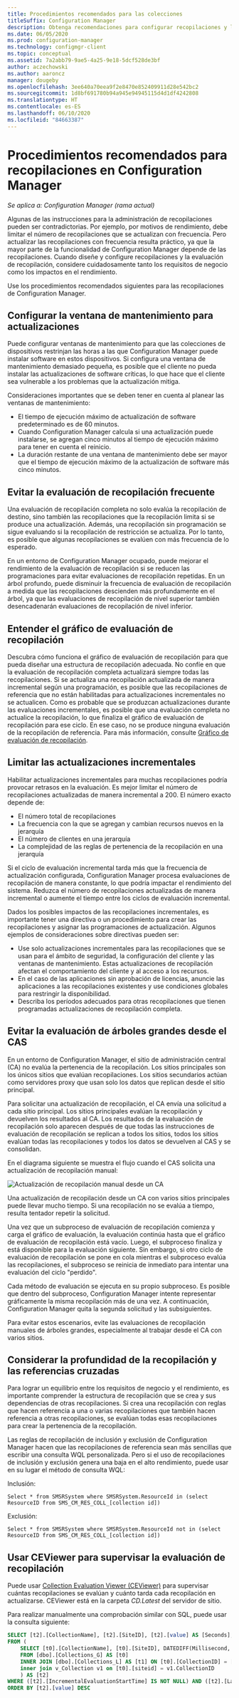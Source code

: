 ```yaml
---
title: Procedimientos recomendados para las colecciones
titleSuffix: Configuration Manager
description: Obtenga recomendaciones para configurar recopilaciones y la evaluación de recopilación en Configuration Manager.
ms.date: 06/05/2020
ms.prod: configuration-manager
ms.technology: configmgr-client
ms.topic: conceptual
ms.assetid: 7a2abb79-9ae5-4a25-9e18-5dcf528de3bf
author: aczechowski
ms.author: aaroncz
manager: dougeby
ms.openlocfilehash: 3ee640a70eea9f2e8470e852409911d28e542bc2
ms.sourcegitcommit: 1d8bf691780b94a945e94945115d4d1df4242808
ms.translationtype: HT
ms.contentlocale: es-ES
ms.lasthandoff: 06/10/2020
ms.locfileid: "84663387"
---
```

# <a name="best-practices-for-collections-in-configuration-manager"></a>Procedimientos recomendados para recopilaciones en Configuration Manager

*Se aplica a: Configuration Manager (rama actual)*

Algunas de las instrucciones para la administración de recopilaciones pueden ser contradictorias. Por ejemplo, por motivos de rendimiento, debe limitar el número de recopilaciones que se actualizan con frecuencia. Pero actualizar las recopilaciones con frecuencia resulta práctico, ya que la mayor parte de la funcionalidad de Configuration Manager depende de las recopilaciones. Cuando diseñe y configure recopilaciones y la evaluación de recopilación, considere cuidadosamente tanto los requisitos de negocio como los impactos en el rendimiento.

Use los procedimientos recomendados siguientes para las recopilaciones de Configuration Manager.  

## <a name="configure-maintenance-window-for-updates"></a>Configurar la ventana de mantenimiento para actualizaciones

Puede configurar ventanas de mantenimiento para que las colecciones de dispositivos restrinjan las horas a las que Configuration Manager puede instalar software en estos dispositivos. Si configura una ventana de mantenimiento demasiado pequeña, es posible que el cliente no pueda instalar las actualizaciones de software críticas, lo que hace que el cliente sea vulnerable a los problemas que la actualización mitiga.

Consideraciones importantes que se deben tener en cuenta al planear las ventanas de mantenimiento:

- El tiempo de ejecución máximo de actualización de software predeterminado es de 60 minutos.
- Cuando Configuration Manager calcula si una actualización puede instalarse, se agregan cinco minutos al tiempo de ejecución máximo para tener en cuenta el reinicio.
- La duración restante de una ventana de mantenimiento debe ser mayor que el tiempo de ejecución máximo de la actualización de software más cinco minutos.

## <a name="avoid-frequent-collection-evaluation"></a>Evitar la evaluación de recopilación frecuente

Una evaluación de recopilación completa no solo evalúa la recopilación de destino, sino también las recopilaciones que la recopilación limita si se produce una actualización. Además, una recopilación sin programación se sigue evaluando si la recopilación de restricción se actualiza. Por lo tanto, es posible que algunas recopilaciones se evalúen con más frecuencia de lo esperado.

En un entorno de Configuration Manager ocupado, puede mejorar el rendimiento de la evaluación de recopilación si se reducen las programaciones para evitar evaluaciones de recopilación repetidas. En un árbol profundo, puede disminuir la frecuencia de evaluación de recopilación a medida que las recopilaciones descienden más profundamente en el árbol, ya que las evaluaciones de recopilación de nivel superior también desencadenarán evaluaciones de recopilación de nivel inferior.

## <a name="understand-the-collection-evaluation-graph"></a>Entender el gráfico de evaluación de recopilación

Descubra cómo funciona el gráfico de evaluación de recopilación para que pueda diseñar una estructura de recopilación adecuada. No confíe en que la evaluación de recopilación completa actualizará siempre todas las recopilaciones. Si se actualiza una recopilación actualizada de manera incremental según una programación, es posible que las recopilaciones de referencia que no están habilitadas para actualizaciones incrementales no se actualicen. Como es probable que se produzcan actualizaciones durante las evaluaciones incrementales, es posible que una evaluación completa no actualice la recopilación, lo que finaliza el gráfico de evaluación de recopilación para ese ciclo. En ese caso, no se produce ninguna evaluación de la recopilación de referencia. Para más información, consulte [Gráfico de evaluación de recopilación](collection-evaluation.md#collection-evaluation-graph).

## <a name="limit-incremental-updates"></a><a name="bkmk_incremental"></a> Limitar las actualizaciones incrementales

Habilitar actualizaciones incrementales para muchas recopilaciones podría provocar retrasos en la evaluación. Es mejor limitar el número de recopilaciones actualizadas de manera incremental a 200. El número exacto depende de:

- El número total de recopilaciones
- La frecuencia con la que se agregan y cambian recursos nuevos en la jerarquía
- El número de clientes en una jerarquía
- La complejidad de las reglas de pertenencia de la recopilación en una jerarquía

Si el ciclo de evaluación incremental tarda más que la frecuencia de actualización configurada, Configuration Manager procesa evaluaciones de recopilación de manera constante, lo que podría impactar el rendimiento del sistema. Reduzca el número de recopilaciones actualizadas de manera incremental o aumente el tiempo entre los ciclos de evaluación incremental.

Dados los posibles impactos de las recopilaciones incrementales, es importante tener una directiva o un procedimiento para crear las recopilaciones y asignar las programaciones de actualización. Algunos ejemplos de consideraciones sobre directivas pueden ser:

- Use solo actualizaciones incrementales para las recopilaciones que se usan para el ámbito de seguridad, la configuración del cliente y las ventanas de mantenimiento. Estas actualizaciones de recopilación afectan el comportamiento del cliente y al acceso a los recursos.
- En el caso de las aplicaciones sin aprobación de licencias, anuncie las aplicaciones a las recopilaciones existentes y use condiciones globales para restringir la disponibilidad.
- Describa los períodos adecuados para otras recopilaciones que tienen programadas actualizaciones de recopilación completa.

## <a name="avoid-evaluation-of-large-trees-from-the-cas"></a>Evitar la evaluación de árboles grandes desde el CAS

En un entorno de Configuration Manager, el sitio de administración central (CA) no evalúa la pertenencia de la recopilación. Los sitios principales son los únicos sitios que evalúan recopilaciones. Los sitios secundarios actúan como servidores proxy que usan solo los datos que replican desde el sitio principal.

Para solicitar una actualización de recopilación, el CA envía una solicitud a cada sitio principal. Los sitios principales evalúan la recopilación y devuelven los resultados al CA. Los resultados de la evaluación de recopilación solo aparecen después de que todas las instrucciones de evaluación de recopilación se replican a todos los sitios, todos los sitios evalúan todas las recopilaciones y todos los datos se devuelven al CAS y se consolidan.

En el diagrama siguiente se muestra el flujo cuando el CAS solicita una actualización de recopilación manual:

![Actualización de recopilación manual desde un CA](media/manual-collection-update-from-cas.png)

Una actualización de recopilación desde un CA con varios sitios principales puede llevar mucho tiempo. Si una recopilación no se evalúa a tiempo, resulta tentador repetir la solicitud.

Una vez que un subproceso de evaluación de recopilación comienza y carga el gráfico de evaluación, la evaluación continúa hasta que el gráfico de evaluación de recopilación está vacío. Luego, el subproceso finaliza y está disponible para la evaluación siguiente. Sin embargo, si otro ciclo de evaluación de recopilación se pone en cola mientras el subproceso evalúa las recopilaciones, el subproceso se reinicia de inmediato para intentar una evaluación del ciclo "perdido".

Cada método de evaluación se ejecuta en su propio subproceso. Es posible que dentro del subproceso, Configuration Manager intente representar gráficamente la misma recopilación más de una vez. A continuación, Configuration Manager quita la segunda solicitud y las subsiguientes.

Para evitar estos escenarios, evite las evaluaciones de recopilación manuales de árboles grandes, especialmente al trabajar desde el CA con varios sitios.

## <a name="consider-collection-depth-and-cross-referencing"></a>Considerar la profundidad de la recopilación y las referencias cruzadas

Para lograr un equilibrio entre los requisitos de negocio y el rendimiento, es importante comprender la estructura de recopilación que se crea y sus dependencias de otras recopilaciones. Si crea una recopilación con reglas que hacen referencia a una o varias recopilaciones que también hacen referencia a otras recopilaciones, se evalúan todas esas recopilaciones para crear la pertenencia de la recopilación.

Las reglas de recopilación de inclusión y exclusión de Configuration Manager hacen que las recopilaciones de referencia sean más sencillas que escribir una consulta WQL personalizada. Pero si el uso de recopilaciones de inclusión y exclusión genera una baja en el alto rendimiento, puede usar en su lugar el método de consulta WQL:

Inclusión:

`Select * from SMSRSystem where SMSRSystem.ResourceId in (select ResourceID from SMS_CM_RES_COLL_[collection id])`

Exclusión:

`Select * from SMSRSystem where SMSRSystem.ResourceId not in (select ResourceID from SMS_CM_RES_COLL_[collection id])`

## <a name="use-ceviewer-to-monitor-collection-evaluation"></a>Usar CEViewer para supervisar la evaluación de recopilación

Puede usar [Collection Evaluation Viewer (CEViewer)](https://docs.microsoft.com/mem/configmgr/core/support/ceviewer) para supervisar cuántas recopilaciones se evalúan y cuánto tarda cada recopilación en actualizarse. CEViewer está en la carpeta *CD.Latest* del servidor de sitio.

Para realizar manualmente una comprobación similar con SQL, puede usar la consulta siguiente:

```sql
SELECT [t2].[CollectionName], [t2].[SiteID], [t2].[value] AS [Seconds], [t2].[LastIncrementalRefreshTime], [t2].[IncrementalMemberChanges] AS [IncChanges], [t2].[LastMemberChangeTime] AS [MemberChangeTime]
FROM (
    SELECT [t0].[CollectionName], [t0].[SiteID], DATEDIFF(Millisecond, [t1].[IncrementalEvaluationStartTime], [t1].[LastIncrementalRefreshTime]) * 0.001 AS [value], [t1].[LastIncrementalRefreshTime], [t1].[IncrementalMemberChanges], [t1].[LastMemberChangeTime], [t1].[IncrementalEvaluationStartTime], v1.[RefreshType]
    FROM [dbo].[Collections_G] AS [t0]
    INNER JOIN [dbo].[Collections_L] AS [t1] ON [t0].[CollectionID] = [t1].[CollectionID]
    inner join v_Collection v1 on [t0].[siteid] = v1.CollectionID
    ) AS [t2]
WHERE ([t2].[IncrementalEvaluationStartTime] IS NOT NULL) AND ([t2].[LastIncrementalRefreshTime] IS NOT NULL) and (refreshtype='4' or refreshtype='6')
ORDER BY [t2].[value] DESC
```


